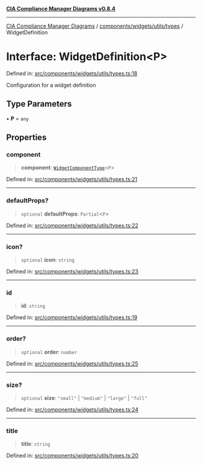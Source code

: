 [**CIA Compliance Manager Diagrams v0.8.4**](../../../../../README.md)

***

[CIA Compliance Manager Diagrams](../../../../../modules.md) / [components/widgets/utils/types](../README.md) / WidgetDefinition

# Interface: WidgetDefinition\<P\>

Defined in: [src/components/widgets/utils/types.ts:18](https://github.com/Hack23/cia-compliance-manager/blob/a6d8d6a2cab2160940b9a047208c12088d7e02cf/src/components/widgets/utils/types.ts#L18)

Configuration for a widget definition

## Type Parameters

• **P** = `any`

## Properties

### component

> **component**: [`WidgetComponentType`](../type-aliases/WidgetComponentType.md)\<`P`\>

Defined in: [src/components/widgets/utils/types.ts:21](https://github.com/Hack23/cia-compliance-manager/blob/a6d8d6a2cab2160940b9a047208c12088d7e02cf/src/components/widgets/utils/types.ts#L21)

***

### defaultProps?

> `optional` **defaultProps**: `Partial`\<`P`\>

Defined in: [src/components/widgets/utils/types.ts:22](https://github.com/Hack23/cia-compliance-manager/blob/a6d8d6a2cab2160940b9a047208c12088d7e02cf/src/components/widgets/utils/types.ts#L22)

***

### icon?

> `optional` **icon**: `string`

Defined in: [src/components/widgets/utils/types.ts:23](https://github.com/Hack23/cia-compliance-manager/blob/a6d8d6a2cab2160940b9a047208c12088d7e02cf/src/components/widgets/utils/types.ts#L23)

***

### id

> **id**: `string`

Defined in: [src/components/widgets/utils/types.ts:19](https://github.com/Hack23/cia-compliance-manager/blob/a6d8d6a2cab2160940b9a047208c12088d7e02cf/src/components/widgets/utils/types.ts#L19)

***

### order?

> `optional` **order**: `number`

Defined in: [src/components/widgets/utils/types.ts:25](https://github.com/Hack23/cia-compliance-manager/blob/a6d8d6a2cab2160940b9a047208c12088d7e02cf/src/components/widgets/utils/types.ts#L25)

***

### size?

> `optional` **size**: `"small"` \| `"medium"` \| `"large"` \| `"full"`

Defined in: [src/components/widgets/utils/types.ts:24](https://github.com/Hack23/cia-compliance-manager/blob/a6d8d6a2cab2160940b9a047208c12088d7e02cf/src/components/widgets/utils/types.ts#L24)

***

### title

> **title**: `string`

Defined in: [src/components/widgets/utils/types.ts:20](https://github.com/Hack23/cia-compliance-manager/blob/a6d8d6a2cab2160940b9a047208c12088d7e02cf/src/components/widgets/utils/types.ts#L20)
